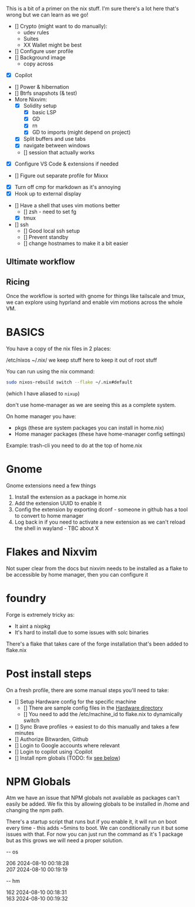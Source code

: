 This is a bit of a primer on the nix stuff. I'm sure there's a lot here that's wrong but we can learn as we go!

- [] Crypto (might want to do manually):
  - udev rules
  - Suites
  - XX Wallet might be best
- [] Configure user profile
- [] Background image
  - copy across
- [x] Copilot
- [] Power & hibernation
- [] Btrfs snapshots (& test)
- More Nixvim:
  - [x] Solidity setup
    - [x] basic LSP
    - [x] GD
    - [x] rn
    - [x] GD to imports (might depend on project)
  - [x] Split buffers and use tabs
  - [x] navigate between windows
  - [] session that actually works
- [x] Configure VS Code & extensions if needed
- [] Figure out separate profile for Mixxx
- [x] Turn off cmp for markdown as it's annoying
- [x] Hook up to external display
- [] Have a shell that uses vim motions better
  - [] zsh - need to set fg
  - [x] tmux
- [] ssh
  - [] Good local ssh setup
  - [] Prevent standby
  - [] change hostnames to make it a bit easier

## Ultimate workflow

## Ricing

Once the workflow is sorted with gnome for things like tailscale and tmux, we can explore using hyprland and enable vim motions across the whole VM.

# BASICS

You have a copy of the nix files in 2 places:

/etc/nixos
~/.nix/ we keep stuff here to keep it out of root stuff

You can run using the nix command:

```sh
sudo nixos-rebuild switch --flake ~/.nix#default
```

(which I have aliased to `nixup`)

don't use home-manager as we are seeing this as a complete system.

On home manager you have:

- pkgs (these are system packages you can install in home.nix)
- Home manager packages (these have home-manager config settings)

Example: trash-cli you need to do at the top of home.nix

# Gnome

Gnome extensions need a few things

1. Install the extension as a package in home.nix
2. Add the extension UUID to enable it
3. Config the extension by exporting dconf - someone in github has a tool to convert to home manager
4. Log back in if you need to activate a new extension as we can't reload the shell in wayland - TBC about X

# Flakes and Nixvim

Not super clear from the docs but nixvim needs to be installed as a flake to be accessible by home manager, then you can configure it

# foundry

Forge is extremely tricky as:

- It aint a nixpkg
- It's hard to install due to some issues with solc binaries

There's a flake that takes care of the forge installation that's been added to flake.nix

# Post install steps

On a fresh profile, there are some manual steps you'll need to take:

- [] Setup Hardware config for the specific machine
  - [] There are sample config files in the [Hardware directory](./devices)
  - [] You need to add the /etc/machine_id to flake.nix to dynamically switch
- [] Sync Brave profiles -> easiest to do this manually and takes a few minutes
- [] Authorize Bitwarden, Github
- [] Login to Google accounts where relevant
- [] Login to copilot using :Copilot
- [] Install npm globals (TODO: fix [see below](#npm-globals))

# NPM Globals

Atm we have an issue that NPM globals not available as packages can't easily be added.
We fix this by allowing globals to be installed in /home and changing the npm path.

There's a startup script that runs but if you enable it, it will run on boot every time - this adds ~5mins to boot.
We can conditionally run it but some issues with that. For now you can just run the command as it's 1 package but as this grows we will
need a proper solution.

-- os

206 2024-08-10 00:18:28  
207 2024-08-10 00:19:19

-- hm

162 2024-08-10 00:18:31  
163 2024-08-10 00:19:32
